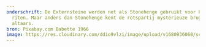 ```yaml
---
onderschrift: De Externsteine werden net als Stonehenge gebruikt voor heidense
  riten. Maar anders dan Stonehenge kent de rotspartij mysterieuze bruggetjes en
  altaars.
bron: Pixabay.com Babette 1966
image: https://res.cloudinary.com/ddio9vlzi/image/upload/v1680936060/sciencegeek/posts/externsteine-loopbrug-hoog.jpg
---
```

